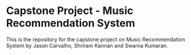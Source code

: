 # Capstone Project - Music Recommendation System
This is the repository for the capstone project on Music Recommendation System by Jason Carvalho, Shriram Kannan and Swarna Kumaran.
